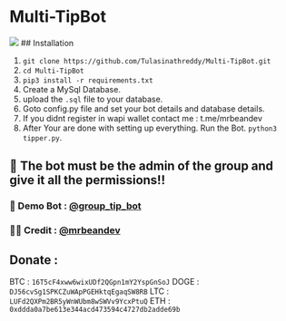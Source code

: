 # Multi-TipBot
<img src="https://raw.githubusercontent.com/Tulasinathreddy/Multi-TipBot/main/logo.png?token=AIIFDDRU3NX5I6MUSKNXJB27SKUEI">
## Installation

1. `git clone https://github.com/Tulasinathreddy/Multi-TipBot.git`
2. `cd Multi-TipBot`
3. `pip3 install -r requirements.txt`
4. Create a MySql Database.
5. upload the `.sql` file to your database.
4. Goto config.py file and set your bot details and database details.
5. If you didnt register in wapi wallet contact me : t.me/mrbeandev
5. After Your are done with setting up everything. Run the Bot. `python3 tipper.py`.

## 🚫 The bot must be the admin of the group and give it all the permissions!!

### 🤖 Demo Bot : [@group_tip_bot](https://t.me/group_tip_bot)
### 👨‍💻 Credit : [@mrbeandev](https://t.me/mrbeandev)

## Donate :

BTC : `16T5cF4xww6wixUDf2QGpn1mY2YspGnSoJ` 
DOGE : `DJ56cvSg1SPKCZuWApPGEHktqEgaqSW8RB` 
LTC : `LUFd2QXPm2BR5yWnWUbm8wSWVv9YcxPtuQ` 
ETH : `0xddda0a7be613e344acd473594c4727db2adde69b` 
